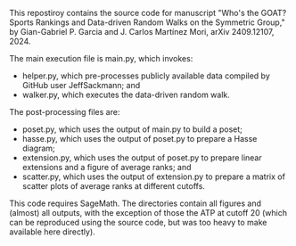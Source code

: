 This repostiroy contains the source code for manuscript "Who's the GOAT? Sports Rankings and Data-driven Random Walks on the Symmetric Group," by Gian-Gabriel P. Garcia and J. Carlos Martínez Mori, arXiv 2409.12107, 2024.

The main execution file is main.py, which invokes:
  - helper.py, which pre-processes publicly available data compiled by GitHub user JeffSackmann; and
  - walker.py, which executes the data-driven random walk.

The post-processing files are:
  - poset.py, which uses the output of main.py to build a poset;
  - hasse.py, which uses the output of poset.py to prepare a Hasse diagram;
  - extension.py, which uses the output of poset.py to prepare linear extensions and a figure of average ranks; and
  - scatter.py, which uses the output of extension.py to prepare a matrix of scatter plots of average ranks at different cutoffs.

This code requires SageMath. The directories contain all figures and (almost) all outputs, with the exception of those the ATP at cutoff 20 (which can be reproduced using the source code, but was too heavy to make available here directly).
